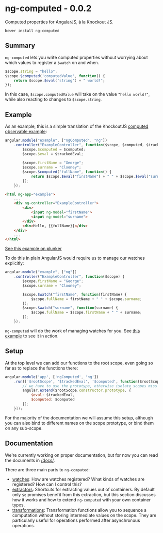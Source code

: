 # ng-computed - 0.0.2

Computed properties for [AngularJS][1], à la [Knockout JS][2].

    bower install ng-computed

[1]: http://angularjs.org/
[2]: http://knockoutjs.com/

## Summary

`ng-computed` lets you write computed properties without worrying
about which values to register a `$watch` on and when.

```javascript
$scope.string = "hello";
$scope.$computed('computedValue', function() {
    return $scope.$eval('string') + " world!";
});
```

In this case, `$scope.computedValue` will take on the value `"hello
world!"`, while also reacting to changes to `$scope.string`.

## Example

As an example, this is a simple translation of the KnockoutJS [computed
observable example][3]:

```javascript
angular.module("example", ["ngComputed", "ng"])
    .controller("ExampleController", function($scope, $computed, $trackedEval) {
        $scope.$computed = $computed;
        $scope.$eval = $trackedEval;
    
        $scope.firstName = "George";
        $scope.surname = "Clooney";
        $scope.$computed("fullName", function() {
            return $scope.$eval("firstName") + " " + $scope.$eval("surname");
        });
    });
```

```html
<html ng-app="example">
    ...
    <div ng-controller="ExampleController">
        <div>
            <input ng-model="firstName">
            <input ng-model="surname">
        </div>
        <div>Hello, {{fullName}}</div>
    </div>
    ...
</html>
```

[See this example on plunker][4]


To do this in plain AngularJS would require us to manage our watches
explicitly:

```javascript
angular.module("example", ["ng"])
    .controller("ExampleController", function($scope) {
        $scope.firstName = "George"; 
        $scope.surname = "Clooney";

        $scope.$watch("firstName", function(firstName) {
            $scope.fullName = firstName + " " + $scope.surname;
        });
        $scope.$watch("surname", function(surname) {
            $scope.fullName = $scope.firstName + " " + surname;
        });
    });
```

`ng-computed` will do the work of managing watches for you. See
[this example][5] to see it in action.

[3]: http://knockoutjs.com/documentation/computedObservables.html
[4]: http://plnkr.co/edit/dtK8nqK72fBiGYNNE5x8?p=preview
[5]: http://plnkr.co/edit/12Z9ppZCpHcfpigXulPy?p=preview

## Setup

At the top level we can add our functions to the root scope, even
going so far as to replace the functions there:

```javascript
angular.module('app', ['ngComputed', 'ng'])
    .run(['$rootScope', '$trackedEval', '$computed', function($rootScope, $trackedEval, $computed) {
        // we have to use the prototype, otherwise isolate scopes miss out
        angular.extend($rootScope.constructor.prototype, {
            $eval: $trackedEval,
            $computed: $computed
        });
    }]);
```

For the majority of the documentation we will assume this setup,
although you can also bind to different names on the scope prototype,
or bind them on any sub-scope.

## Documentation

We're currently working on proper documentation, but for now you can
read the documents in [/docs/][6].

There are three main parts to `ng-computed`:

* [watches][7]: How are watches registered? What kinds of watches are
  registered? How can I control this?
* [extractors][8]: Shortcuts for extracting values out of
  containers. By default only `$q` promises benefit from this
  extraction, but this section discusses how it works and how to
  extend `ng-computed` with your own container types.
* [transformations][9]: Transformation functions allow you to sequence
  a computation without storing intermediate values on the scope. They
  are particularly useful for operations performed after asynchronous
  operations.

[6]: ./docs/
[7]: ./docs/03-watches.md
[8]: ./docs/04-extractors.md
[9]: ./docs/05-transformations.md
